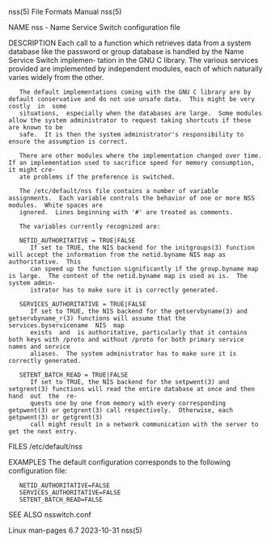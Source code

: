 nss(5)								      File Formats Manual								nss(5)

NAME
       nss - Name Service Switch configuration file

DESCRIPTION
       Each call to a function which retrieves data from a system database like the password or group database is handled by the Name Service Switch implemen‐
       tation  in  the	GNU  C	library.  The various services provided are implemented by independent modules, each of which naturally varies widely from the
       other.

       The default implementations coming with the GNU C library are by default conservative and do not use unsafe data.  This might be very  costly  in  some
       situations,  especially when the databases are large.  Some modules allow the system administrator to request taking shortcuts if these are known to be
       safe.  It is then the system administrator's responsibility to ensure the assumption is correct.

       There are other modules where the implementation changed over time.  If an implementation used to sacrifice speed for memory consumption, it might cre‐
       ate problems if the preference is switched.

       The /etc/default/nss file contains a number of variable assignments.  Each variable controls the behavior of one or more NSS modules.  White spaces are
       ignored.	 Lines beginning with '#' are treated as comments.

       The variables currently recognized are:

       NETID_AUTHORITATIVE = TRUE|FALSE
	      If set to TRUE, the NIS backend for the initgroups(3) function will accept the information from the netid.byname NIS map as authoritative.  This
	      can speed up the function significantly if the group.byname map is large.	 The content of the netid.byname map is used as is.  The system admin‐
	      istrator has to make sure it is correctly generated.

       SERVICES_AUTHORITATIVE = TRUE|FALSE
	      If set to TRUE, the NIS backend for the getservbyname(3) and getservbyname_r(3) functions will assume that the  services.byservicename  NIS  map
	      exists  and  is authoritative, particularly that it contains both keys with /proto and without /proto for both primary service names and service
	      aliases.	The system administrator has to make sure it is correctly generated.

       SETENT_BATCH_READ = TRUE|FALSE
	      If set to TRUE, the NIS backend for the setpwent(3) and setgrent(3) functions will read the entire database at once and then hand	 out  the  re‐
	      quests one by one from memory with every corresponding getpwent(3) or getgrent(3) call respectively.  Otherwise, each getpwent(3) or getgrent(3)
	      call might result in a network communication with the server to get the next entry.

FILES
       /etc/default/nss

EXAMPLES
       The default configuration corresponds to the following configuration file:

	   NETID_AUTHORITATIVE=FALSE
	   SERVICES_AUTHORITATIVE=FALSE
	   SETENT_BATCH_READ=FALSE

SEE ALSO
       nsswitch.conf

Linux man-pages 6.7							  2023-10-31									nss(5)
